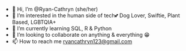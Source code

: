 - 👋 Hi, I’m @Ryan-Cathryn (she/her)
- 👀 I’m interested in the human side of tech💕 Dog Lover, Swiftie, Plant Based, LGBTQIA+
- 🌱 I’m currently learning SQL, R & Python
- 💞️ I’m looking to collaborate on anything & everything 😁
- 📫 How to reach me ryancathryn123@gmail.com

<!---
Ryan-Cathryn/Ryan-Cathryn is a ✨ special ✨ repository because its `README.md` (this file) appears on your GitHub profile.
You can click the Preview link to take a look at your changes.
--->
